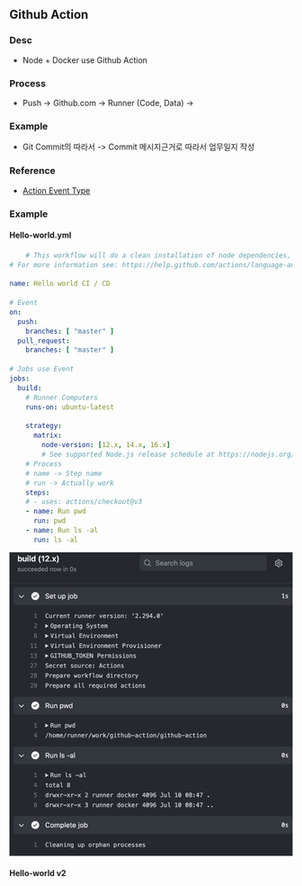 ## Github Action

### Desc
- Node + Docker use Github Action

### Process
- Push -> Github.com -> Runner (Code, Data) -> 

### Example
- Git Commit의 따라서 -> Commit 메시지근거로 따라서 업무일지 작성

### Reference
- <a href="https://docs.github.com/en/actions/using-workflows/events-that-trigger-workflows">Action Event Type</a>


### Example
#### Hello-world.yml

```yml
    # This workflow will do a clean installation of node dependencies, cache/restore them, build the source code and run tests across different versions of node
# For more information see: https://help.github.com/actions/language-and-framework-guides/using-nodejs-with-github-actions

name: Hello world CI / CD

# Event
on:
  push:
    branches: [ "master" ]
  pull_request:
    branches: [ "master" ]

# Jobs use Event
jobs:
  build:
    # Runner Computers
    runs-on: ubuntu-latest

    strategy:
      matrix:
        node-version: [12.x, 14.x, 16.x]
        # See supported Node.js release schedule at https://nodejs.org/en/about/releases/
    # Process
    # name -> Step name
    # run -> Actually work
    steps:
    # - uses: actions/checkout@v3
    - name: Run pwd
      run: pwd
    - name: Run ls -al
      run: ls -al

```

![hello-world.yml](./public/helloworld.png)

#### Hello-world v2